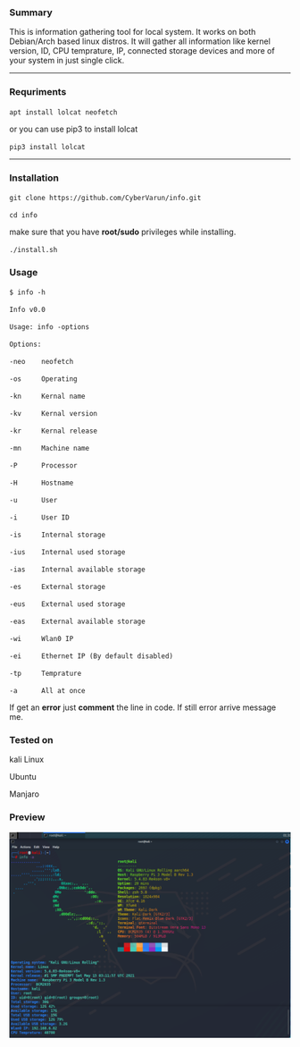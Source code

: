 ### Summary
This is information gathering tool for local system. It works on both Debian/Arch based linux distros. It will gather all information like kernel version, ID, CPU temprature, IP, connected storage devices and more of your system in just single click.
<hr></hr>

### Requriments

` apt install lolcat neofetch `

or you can use pip3 to install lolcat

` pip3 install lolcat `

<hr></hr>

### Installation

` git clone https://github.com/CyberVarun/info.git `

` cd info `

make sure that you have **root/sudo** privileges while installing. 

` ./install.sh `

### Usage
`$ info -h`

`Info v0.0`

`Usage: info -options`

`Options:`

`-neo    neofetch`

`-os     Operating`

`-kn     Kernal name`

`-kv     Kernal version`

`-kr     Kernal release`

`-mn     Machine name`

`-P      Processor`

`-H      Hostname`

`-u      User`

`-i      User ID`

`-is     Internal storage`

`-ius    Internal used storage`

`-ias    Internal available storage`

`-es     External storage`

`-eus    External used storage`

`-eas    External available storage`

`-wi     Wlan0 IP`

`-ei     Ethernet IP (By default disabled)`

`-tp     Temprature`

`-a      All at once` 

If get an **error** just **comment** the line in code. If still error arrive message me.

### Tested on

kali Linux

Ubuntu

Manjaro

### Preview
![preview image](./assests/preview_800x586.png)
